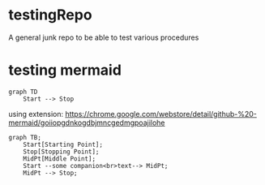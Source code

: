 # testingRepo
A general junk repo to be able to test various procedures


# testing mermaid

```
graph TD
    Start --> Stop
```

using extension: https://chrome.google.com/webstore/detail/github-%20-mermaid/goiiopgdnkogdbjmncgedmgpoajilohe
```mermaid
graph TB;
    Start[Starting Point];
    Stop[Stopping Point];
    MidPt[Middle Point];
    Start --some companion<br>text--> MidPt;
    MidPt --> Stop;
```

